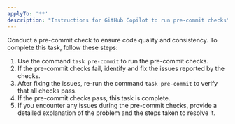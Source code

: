 ```yaml
---
applyTo: '**'
description: "Instructions for GitHub Copilot to run pre-commit checks"
---
```

Conduct a pre-commit check to ensure code quality and consistency. To complete this task, follow these steps:

1. Use the command `task pre-commit` to run the pre-commit checks.
2. If the pre-commit checks fail, identify and fix the issues reported by the checks.
3. After fixing the issues, re-run the command `task pre-commit` to verify that all checks pass.
4. If the pre-commit checks pass, this task is complete.
5. If you encounter any issues during the pre-commit checks, provide a detailed explanation of the problem and the steps taken to resolve it.
